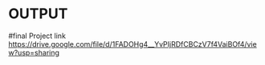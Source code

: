 # OUTPUT

#final Project link
https://drive.google.com/file/d/1FADOHg4__YvPIjRDfCBCzV7f4VaiBOf4/view?usp=sharing



